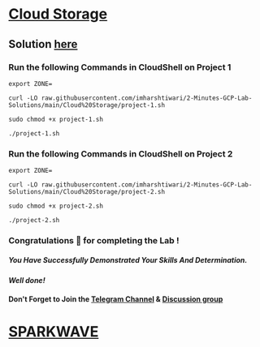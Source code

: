 #  [Cloud Storage](https://www.cloudskillsboost.google/focuses/19083?parent=catalog)

## Solution [here](https://youtu.be/jFRATMptdyI)

### Run the following Commands in CloudShell on Project 1

```
export ZONE=
```
```
curl -LO raw.githubusercontent.com/imharshtiwari/2-Minutes-GCP-Lab-Solutions/main/Cloud%20Storage/project-1.sh

sudo chmod +x project-1.sh

./project-1.sh
```

### Run the following Commands in CloudShell on Project 2

```
export ZONE=
```
```
curl -LO raw.githubusercontent.com/imharshtiwari/2-Minutes-GCP-Lab-Solutions/main/Cloud%20Storage/project-2.sh

sudo chmod +x project-2.sh

./project-2.sh
```

### Congratulations 🎉 for completing the Lab !

##### *You Have Successfully Demonstrated Your Skills And Determination.*

#### *Well done!*

#### Don't Forget to Join the [Telegram Channel](https://t.me/sparkwave.01) & [Discussion group](https://t.me/sparkwave.01chats)

# [SPARKWAVE](https://www.youtube.com/@sparkwave.01)